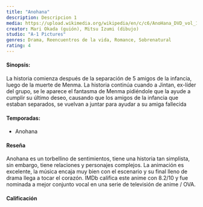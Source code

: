 ```yaml
---
title: "Anohana"
description: Descripcion 1
media: https://upload.wikimedia.org/wikipedia/en/c/c6/AnoHana_DVD_vol_1.jpg
creator: Mari Okada (guión), Mitsu Izumi (dibujo)
studio: "A-1 Pictures"
genres: Drama, Reencuentros de la vida, Romance, Sobrenatural
rating: 4
---
```


#### Sinopsis:
La historia comienza después de la separación de 5 amigos de la infancia, luego de la muerte de Menma. La historia continúa cuando a Jintan, ex-líder del grupo, se le aparece el fantasma de Menma pidiéndole que la ayude a cumplir su último deseo, causando que los amigos de la infancia que estaban separados, se vuelvan a juntar para ayudar a su amiga fallecida

#### Temporadas:

* Anohana

#### Reseña
Anohana es un torbellino de sentimientos, tiene una historia tan simplista, sin embargo, tiene relaciones y personajes complejos. La animación es excelente, la música encaja muy bien con el escenario y su final lleno de drama llega a tocar el corazón. IMDb califica este anime con 8.2/10 y fue nominada a mejor conjunto vocal en una serie de televisión de anime / OVA.

#### Calificación